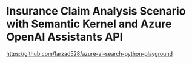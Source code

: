 # Insurance Claim Analysis Scenario with Semantic Kernel and Azure OpenAI Assistants API

https://github.com/farzad528/azure-ai-search-python-playground